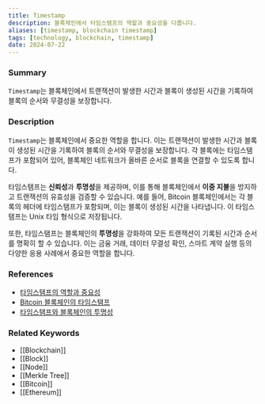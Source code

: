 ```yaml
---
title: Timestamp
description: 블록체인에서 타임스탬프의 역할과 중요성을 다룹니다.
aliases: [timestamp, blockchain timestamp]
tags: [technology, blockchain, timestamp]
date: 2024-07-22
---
```

### Summary

`Timestamp`는 블록체인에서 트랜잭션이 발생한 시간과 블록이 생성된 시간을 기록하여 블록의 순서와 무결성을 보장합니다.

### Description

`Timestamp`는 블록체인에서 중요한 역할을 합니다. 이는 트랜잭션이 발생한 시간과 블록이 생성된 시간을 기록하여 블록의 순서와 무결성을 보장합니다. 각 블록에는 타임스탬프가 포함되어 있어, 블록체인 네트워크가 올바른 순서로 블록을 연결할 수 있도록 합니다.

타임스탬프는 **신뢰성**과 **투명성**을 제공하며, 이를 통해 블록체인에서 **이중 지불**을 방지하고 트랜잭션의 유효성을 검증할 수 있습니다. 예를 들어, Bitcoin 블록체인에서는 각 블록의 헤더에 타임스탬프가 포함되며, 이는 블록이 생성된 시간을 나타냅니다. 이 타임스탬프는 Unix 타임 형식으로 저장됩니다.

또한, 타임스탬프는 블록체인의 **투명성**을 강화하여 모든 트랜잭션이 기록된 시간과 순서를 명확히 할 수 있습니다. 이는 금융 거래, 데이터 무결성 확인, 스마트 계약 실행 등의 다양한 응용 사례에서 중요한 역할을 합니다.

### References

- [타임스탬프의 역할과 중요성](https://bitcoinwiki.org/wiki/Trusted_timestamping)
- [Bitcoin 블록체인의 타임스탬프](https://www.investopedia.com/terms/b/block-bitcoin-block.asp)
- [타임스탬프와 블록체인의 투명성](https://www.investopedia.com/news/what-genesis-block-bitcoin-terms/)

### Related Keywords

- [[Blockchain]]
- [[Block]]
- [[Node]]
- [[Merkle Tree]]
- [[Bitcoin]]
- [[Ethereum]]
